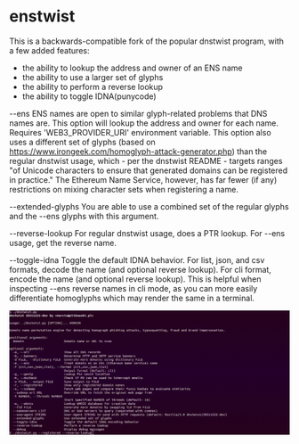 enstwist
========

This is a backwards-compatible fork of the popular dnstwist program, with a few added features:
 - the ability to lookup the address and owner of an ENS name
 - the ability to use a larger set of glyphs
 - the ability to perform a reverse lookup
 - the ability to toggle IDNA(punycode)

--ens
ENS names are open to similar glyph-related problems that DNS names are. This option will lookup the address and owner for each name. Requires 'WEB3_PROVIDER_URI' environment variable. This option also uses a different set of glyphs (based on https://www.irongeek.com/homoglyph-attack-generator.php) than the regular dnstwist usage, which - per the dnstwist README - targets ranges "of Unicode characters to ensure that generated domains can be registered in practice." The Ethereum Name Service, however, has far fewer (if any) restrictions on mixing character sets when registering a name. 

--extended-glyphs
You are able to use a combined set of the regular glyphs and the --ens glyphs with this argument.

--reverse-lookup
For regular dnstwist usage, does a PTR lookup. For --ens usage, get the reverse name.

--toggle-idna
Toggle the default IDNA behavior. For list, json, and csv formats, decode the name (and optional reverse lookup). For cli format, encode the name (and optional reverse lookup). This is helpful when inspecting --ens reverse names in cli mode, as you can more easily differentiate homoglyphs which may render the same in a terminal.

![Demo](/docs/demo.gif)
